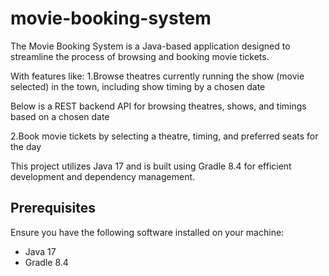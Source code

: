 # movie-booking-system

The Movie Booking System is a Java-based application designed to streamline the process of browsing and booking movie tickets.

With features like:
1.Browse theatres currently running the show (movie selected) in the town, including show timing by a chosen date 

Below is a REST backend API for browsing theatres, shows, and timings based on a chosen date

2.Book movie tickets by selecting a theatre, timing, and preferred seats for the day

This project utilizes Java 17 and is built using Gradle 8.4 for efficient development and dependency management. 


## Prerequisites

Ensure you have the following software installed on your machine:

- Java 17
- Gradle 8.4